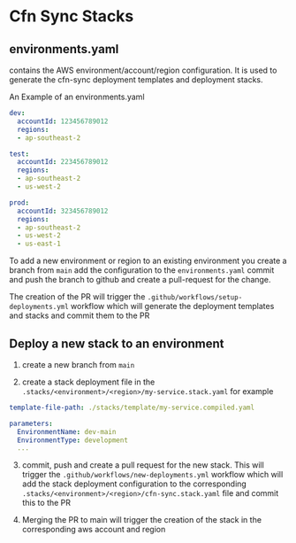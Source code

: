 # Cfn Sync Stacks

## environments.yaml

contains the AWS environment/account/region configuration. It is used to generate the cfn-sync deployment templates and deployment stacks.

An Example of an environments.yaml

```yaml
dev:
  accountId: 123456789012
  regions: 
  - ap-southeast-2

test:
  accountId: 223456789012
  regions: 
  - ap-southeast-2
  - us-west-2

prod:
  accountId: 323456789012
  regions: 
  - ap-southeast-2
  - us-west-2
  - us-east-1
```

To add a new environment or region to an existing environment you create a branch from `main` add the configuration to the `environments.yaml` commit and push the branch to github and create a pull-request for the change.

The creation of the PR will trigger the `.github/workflows/setup-deployments.yml` workflow which will generate the deployment templates and stacks and commit them to the PR

## Deploy a new stack to an environment

1. create a new branch from `main`

2. create a stack deployment file in the `.stacks/<environment>/<region>/my-service.stack.yaml` for example

```yaml
template-file-path: ./stacks/template/my-service.compiled.yaml

parameters:
  EnvironmentName: dev-main 
  EnvironmentType: development
  ...

```

3. commit, push and create a pull request for the new stack. This will trigger the `.github/workflows/new-deployments.yml` workflow which will add the stack deployment configuration to the corresponding `.stacks/<environment>/<region>/cfn-sync.stack.yaml` file and commit this to the PR

4. Merging the PR to main will trigger the creation of the stack in the corresponding aws account and region